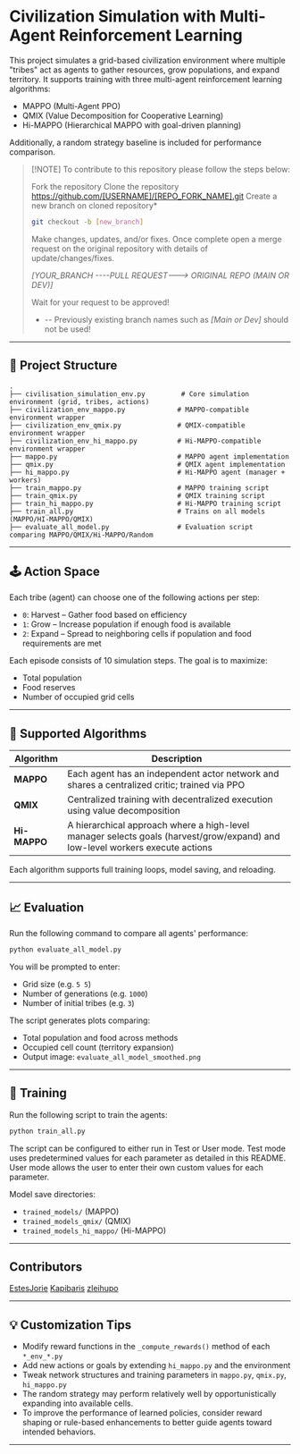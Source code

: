 
# Civilization Simulation with Multi-Agent Reinforcement Learning

This project simulates a grid-based civilization environment where multiple "tribes" act as agents to gather resources, grow populations, and expand territory. It supports training with three multi-agent reinforcement learning algorithms:

- MAPPO (Multi-Agent PPO)
- QMIX (Value Decomposition for Cooperative Learning)
- Hi-MAPPO (Hierarchical MAPPO with goal-driven planning)

Additionally, a random strategy baseline is included for performance comparison.

>[!NOTE] To contribute to this repository please follow the steps below:
>
> Fork the repository 
> Clone the repository https://github.com/[USERNAME]/[REPO_FORK_NAME].git
> Create a new branch on cloned repository* 
>
>```bash 
>git checkout -b [new_branch]
>```
> Make changes, updates, and/or fixes. Once complete open a merge request on the original repository with details of update/changes/fixes. 
>
>*[YOUR_BRANCH ----PULL REQUEST---> ORIGINAL REPO (MAIN OR DEV)]*
>
> Wait for your request to be approved!
>
> * -- Previously existing branch names such as *[Main or Dev]* should not be used!
---

## 📁 Project Structure

```
.
├── civilisation_simulation_env.py         # Core simulation environment (grid, tribes, actions)
├── civilization_env_mappo.py             # MAPPO-compatible environment wrapper
├── civilization_env_qmix.py              # QMIX-compatible environment wrapper
├── civilization_env_hi_mappo.py          # Hi-MAPPO-compatible environment wrapper
├── mappo.py                              # MAPPO agent implementation
├── qmix.py                               # QMIX agent implementation
├── hi_mappo.py                           # Hi-MAPPO agent (manager + workers)
├── train_mappo.py                        # MAPPO training script
├── train_qmix.py                         # QMIX training script
├── train_hi_mappo.py                     # Hi-MAPPO training script
├── train_all.py                          # Trains on all models (MAPPO/HI-MAPPO/QMIX)
├── evaluate_all_model.py                 # Evaluation script comparing MAPPO/QMIX/Hi-MAPPO/Random
```

---

## 🕹️ Action Space

Each tribe (agent) can choose one of the following actions per step:

- `0`: Harvest – Gather food based on efficiency  
- `1`: Grow – Increase population if enough food is available  
- `2`: Expand – Spread to neighboring cells if population and food requirements are met  

Each episode consists of 10 simulation steps. The goal is to maximize:

- Total population  
- Food reserves  
- Number of occupied grid cells  

---

## 🤖 Supported Algorithms

| Algorithm    | Description |
|--------------|-------------|
| **MAPPO**    | Each agent has an independent actor network and shares a centralized critic; trained via PPO |
| **QMIX**     | Centralized training with decentralized execution using value decomposition |
| **Hi-MAPPO** | A hierarchical approach where a high-level manager selects goals (harvest/grow/expand) and low-level workers execute actions |

Each algorithm supports full training loops, model saving, and reloading.

---

## 📈 Evaluation

Run the following command to compare all agents' performance:

```bash
python evaluate_all_model.py
```

You will be prompted to enter:
- Grid size (e.g. `5 5`)
- Number of generations (e.g. `1000`)
- Number of initial tribes (e.g. `3`)

The script generates plots comparing:
- Total population and food across methods
- Occupied cell count (territory expansion)
- Output image: `evaluate_all_model_smoothed.png`

---

## 🏁 Training

Run the following script to train the agents:

```bash
python train_all.py
```

The script can be configured to either run in Test or User mode. Test mode uses predetermined values for each parameter as detailed in this README. User mode allows the user to enter their own custom values for each parameter.  

Model save directories:
- `trained_models/` (MAPPO)
- `trained_models_qmix/` (QMIX)
- `trained_models_hi_mappo/` (Hi-MAPPO)

--- 
## Contributors

[EstesJorie](https://github.com/EstesJorie)
[Kapibaris](https://github.com/Kapibaris)
[zleihupo](https://github.com/zleihupo)

---

## 💡 Customization Tips

- Modify reward functions in the `_compute_rewards()` method of each `*_env_*.py`
- Add new actions or goals by extending `hi_mappo.py` and the environment
- Tweak network structures and training parameters in `mappo.py`, `qmix.py`, `hi_mappo.py`
- The random strategy may perform relatively well by opportunistically expanding into available cells.
- To improve the performance of learned policies, consider reward shaping or rule-based enhancements to better guide agents toward intended behaviors.

---
